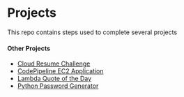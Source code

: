 # Projects

This repo contains steps used to complete several projects

#### Other Projects

- [Cloud Resume Challenge](https://github.com/theaji/cloud-resume)
- [CodePipeline EC2 Application](https://github.com/theaji/projects/tree/main/CloudFormation/codepipeline_ec2app)
- [Lambda Quote of the Day](https://github.com/theaji/qotd)
- [Python Password Generator](https://github.com/theaji/py-password-gen)

